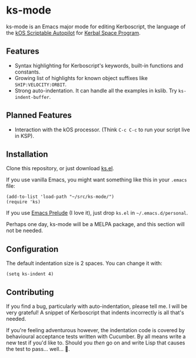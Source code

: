 ks-mode
=======
ks-mode is an Emacs major mode for editing Kerboscript, the language of the
[kOS Scriptable Autopilot](http://ksp-kos.github.io/KOS_DOC/) for
[Kerbal Space Program](https://kerbalspaceprogram.com/en/).

Features
--------
 * Syntax highlighting for Kerboscript's keywords, built-in functions and
   constants.
 * Growing list of highlights for known object suffixes like
   `SHIP:VELOCITY:ORBIT`.
 * Strong auto-indentation. It can handle all the examples in kslib. Try
   `ks-indent-buffer`.

Planned Features
----------------
 * Interaction with the kOS processor. (Think `C-c C-c` to run your script
   live in KSP).

Installation
------------
Clone this repository, or just download [ks.el](blob/master/ks.el).

If you use vanilla Emacs, you might want something like this in your
`.emacs` file:

```elisp
(add-to-list 'load-path "~/src/ks-mode/")
(require 'ks)
```

If you use [Emacs Prelude](http://batsov.com/prelude/) (I love it), just drop `ks.el` in
`~/.emacs.d/personal`.

Perhaps one day, ks-mode will be a MELPA package, and this section will not be
needed.

Configuration
-------------
The default indentation size is 2 spaces. You can change it with:
```elisp
(setq ks-indent 4)
```

Contributing
------------
If you find a bug, particularly with auto-indentation, please tell me. I will
be very grateful!  A snippet of Kerboscript that indents incorrectly is all
that's needed.

If you're feeling adventurous however, the indentation code is covered by
behavioural acceptance tests written with Cucumber.  By all means write a
new test if you'd like to. Should you *then* go on and write Lisp that
causes the test to pass... well... :green_heart:.
